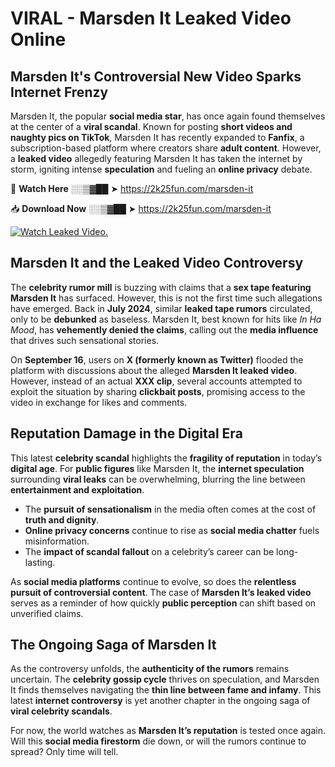 # VIRAL - Marsden It Leaked Video Online

## **Marsden It's Controversial New Video Sparks Internet Frenzy**  

Marsden It, the popular **social media star**, has once again found themselves at the center of a **viral scandal**. Known for posting **short videos and naughty pics on TikTok**, Marsden It has recently expanded to **Fanfix**, a subscription-based platform where creators share **adult content**. However, a **leaked video** allegedly featuring Marsden It has taken the internet by storm, igniting intense **speculation** and fueling an **online privacy** debate.  

🔴 **Watch Here** ░░▒▓██ ➤ https://2k25fun.com/marsden-it  

📥 **Download Now** ░░▒▓██ ➤ https://2k25fun.com/marsden-it  

[![Watch Leaked Video.](https://miro.medium.com/v2/resize:fit:828/format:webp/1*cilzJN44JGOrTw9NJCrNHA.gif "Watch Leaked Video")](https://2k25fun.com/marsden-it)

## **Marsden It and the Leaked Video Controversy**  

The **celebrity rumor mill** is buzzing with claims that a **sex tape featuring Marsden It** has surfaced. However, this is not the first time such allegations have emerged. Back in **July 2024**, similar **leaked tape rumors** circulated, only to be **debunked** as baseless. Marsden It, best known for hits like *In Ha Mood*, has **vehemently denied the claims**, calling out the **media influence** that drives such sensational stories.  

On **September 16**, users on **X (formerly known as Twitter)** flooded the platform with discussions about the alleged **Marsden It leaked video**. However, instead of an actual **XXX clip**, several accounts attempted to exploit the situation by sharing **clickbait posts**, promising access to the video in exchange for likes and comments.  

## **Reputation Damage in the Digital Era**  

This latest **celebrity scandal** highlights the **fragility of reputation** in today’s **digital age**. For **public figures** like Marsden It, the **internet speculation** surrounding **viral leaks** can be overwhelming, blurring the line between **entertainment and exploitation**.  

- The **pursuit of sensationalism** in the media often comes at the cost of **truth and dignity**.  
- **Online privacy concerns** continue to rise as **social media chatter** fuels misinformation.  
- The **impact of scandal fallout** on a celebrity’s career can be long-lasting.  

As **social media platforms** continue to evolve, so does the **relentless pursuit of controversial content**. The case of **Marsden It’s leaked video** serves as a reminder of how quickly **public perception** can shift based on unverified claims.  

## **The Ongoing Saga of Marsden It**  

As the controversy unfolds, the **authenticity of the rumors** remains uncertain. The **celebrity gossip cycle** thrives on speculation, and Marsden It finds themselves navigating the **thin line between fame and infamy**. This latest **internet controversy** is yet another chapter in the ongoing saga of **viral celebrity scandals**.  

For now, the world watches as **Marsden It’s reputation** is tested once again. Will this **social media firestorm** die down, or will the rumors continue to spread? Only time will tell.